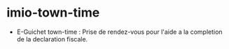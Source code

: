 # imio-town-time

- E-Guichet town-time : Prise de rendez-vous pour l'aide a la completion de la declaration fiscale.  
